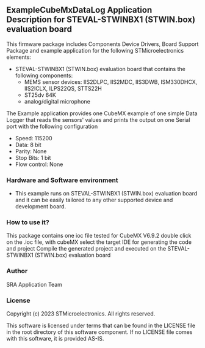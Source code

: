 ## <b>ExampleCubeMxDataLog Application Description for STEVAL-STWINBX1 (STWIN.box) evaluation board</b>

This firmware package includes Components Device Drivers, Board Support Package and example application for the following STMicroelectronics elements:

  - STEVAL-STWINBX1 (STWIN.box) evaluation board that contains the following components:
      - MEMS sensor devices: IIS2DLPC, IIS2MDC, IIS3DWB, ISM330DHCX, IIS2ICLX, ILPS22QS, STTS22H
	  - ST25dv 64K
      - analog/digital microphone 
 
The Example application provides one CubeMX example of one simple Data Logger that reads the sensors' values and prints the output on one Serial port with the following configuration

- Speed: 115200
- Data: 8 bit
- Parity: None
- Stop Bits: 1 bit
- Flow control: None

### <b>Hardware and Software environment</b>

- This example runs on STEVAL-STWINBX1 (STWIN.box) evaluation board and it can be easily tailored to any other supported device and development board.
	
### <b>How to use it?</b>

This package contains one ioc file tested for CubeMX V6.9.2
double click on the .ioc file, with cubeMX select the target IDE for generating the code and project
Compile the generated project and executed on the STEVAL-STWINBX1 (STWIN.box) evaluation board

### <b>Author</b>

SRA Application Team

### <b>License</b>

Copyright (c) 2023 STMicroelectronics.
All rights reserved.

This software is licensed under terms that can be found in the LICENSE file
in the root directory of this software component.
If no LICENSE file comes with this software, it is provided AS-IS.
